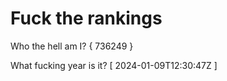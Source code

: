# Fuck the rankings

Who the hell am I?
{ 736249 }

What fucking year is it?
[ 2024-01-09T12:30:47Z ]
